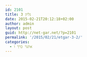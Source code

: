 ```yaml
---
id: 2101
title: גליון 3
date: 2015-02-21T20:12:18+02:00
author: admin
layout: post
guid: http://net-gar.net/?p=2101
permalink: '/2015/02/21/etgar-3-2/'
categories:
  - אתגר כרך ו
---
```

